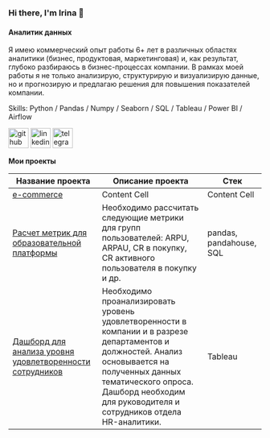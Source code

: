 ### Hi there, I'm Irina 👋
#### Аналитик данных
Я имею коммерческий опыт работы 6+ лет в различных областях аналитики (бизнес, продуктовая, маркетинговая) и, как результат, глубоко разбираюсь в бизнес-процессах компании. В рамках моей работы я не только анализирую, структурирую и визуализирую данные, но и прогнозирую и предлагаю решения для повышения показателей компании.

Skills: Python / Pandas / Numpy / Seaborn / SQL / Tableau / Power BI / Airflow



[<img src='https://cdn.jsdelivr.net/npm/simple-icons@3.0.1/icons/github.svg' alt='github' height='40'>](https://github.com/IrinaMakal)  [<img src='https://cdn.jsdelivr.net/npm/simple-icons@3.0.1/icons/linkedin.svg' alt='linkedin' height='40'>](https://www.linkedin.com/in/irina-makal/)  [<img src='https://cdn.jsdelivr.net/npm/simple-icons@3.0.1/icons/telegram.svg' alt='telegram' height='40'>](irina_402)  

**Мои проекты**

Название проекта  | Описание проекта  | Стек
----------------- | ----------------- | ----------
[e-commerce](https://github.com/IrinaMakal/e-com)  | Content Cell  | Content Cell
[Расчет метрик для образовательной платформы](https://github.com/IrinaMakal/metrics_for_educational_platform)  | Необходимо рассчитать следующие метрики для групп пользователей: ARPU, ARPAU, CR в покупку, СR активного пользователя в покупку и др.  | pandas, pandahouse, SQL
[Дашборд для анализа уровня удовлетворенности сотрудников](https://public.tableau.com/app/profile/irina6552/viz/project_satisfaction_17032466525530/satisfaction_dashbord)  | Необходимо проанализировать уровень удовлетворенности в компании и в разрезе департаментов и должностей. Анализ основывается на полученных данных тематического опроса. Дашборд необходим для руководителя и сотрудников отдела HR-аналитики.  | Tableau
